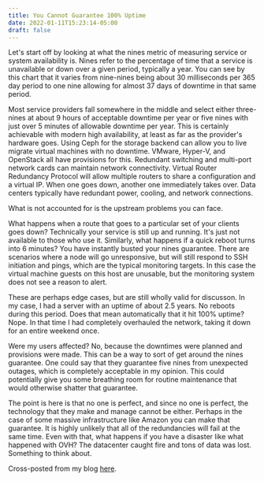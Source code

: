 ```yaml
---
title: You Cannot Guarantee 100% Uptime
date: 2022-01-11T15:23:14-05:00
draft: false
---
```

Let's start off by looking at what the nines metric of measuring service or system availability is. Nines refer 
to the percentage of time that a service is unavailable or down over a given period, typically a year. You can 
see by this chart that it varies from nine-nines being about 30 milliseconds per 365 day period to one nine 
allowing for almost 37 days of downtime in that same period. 

Most service providers fall somewhere in the middle and select either three-nines at about 9 hours of acceptable 
downtime per year or five nines with just over 5 minutes of allowable downtime per year. This is certainly 
achievable with modern high availability, at least as far as the provider's hardware goes. Using Ceph for the 
storage backend can allow you to live migrate virtual machines with no downtime. VMware, Hyper-V, and OpenStack 
all have provisions for this. Redundant switching and multi-port network cards can maintain network 
connectivity. Virtual Router Redundancy Protocol will allow multiple routers to share a configuration and a 
virtual IP. When one goes down, another one immediately takes over. Data centers typically have redundant power, 
cooling, and network connections. 

What is not accounted for is the upstream problems you can face. 

What happens when a route that goes to a particular set of your clients goes down? Technically your service is 
still up and running. It's just not available to those who use it. Similarly, what happens if a quick reboot 
turns into 6 minutes? You have instantly busted your nines guarantee. There are scenarios where a node will go 
unresponsive, but will still respond to SSH initiation and pings, which are the typical monitoring targets. In 
this case the virtual machine guests on this host are unusable, but the monitoring system does not see a reason 
to alert. 

These are perhaps edge cases, but are still wholly valid for discusson. In my case, I had a server with an 
uptime of about 2.5 years. No reboots during this period. Does that mean automatically that it hit 100% uptime? 
Nope. In that time I had completely overhauled the network, taking it down for an entire weekend once. 

Were my users affected? No, because the downtimes were planned and provisions were made. This can be a way to 
sort of get around the nines guarantee. One could say that they guarantee five nines from unexpected outages, 
which is completely acceptable in my opinion. This could potentially give you some breathing room for routine 
maintenance that would otherwise shatter that guarantee. 

The point is here is that no one is perfect, and since no one is perfect, the technology that they make and 
manage cannot be either. Perhaps in the case of some massive infrastructure like Amazon you can make that 
guarantee. It is highly unlikely that all of the redundancies will fail at the same time. Even with that, what 
happens if you have a disaster like what happened with OVH? The datacenter caught fire and tons of data was 
lost. Something to think about. 

Cross-posted from my blog 
[here](https://seanperryman.com/2022/01/11/You-Cannot-Guarantee-100-Percent-Uptime.html).
